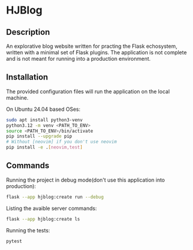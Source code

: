 # HJBlog


## Description

An explorative blog website written for practing the Flask echosystem, written with a minimal set of Flask plugins.
The application is not complete and is not meant for running into a production environment.


## Installation

The provided configuration files will run the application on the local machine.

On Ubuntu 24.04 based OSes:

```bash
sudo apt install python3-venv
python3.12 -m venv <PATH_TO_ENV>
source <PATH_TO_ENV>/bin/activate
pip install --upgrade pip
# Without [neovim] if you don't use neovim
pip install -e .[neovim,test]
```


## Commands

Running the project in debug mode(don't use this application into production):
```bash
flask --app hjblog:create run --debug
```

Listing the avaible server commands:
```bash
flask --app hjblog:create ls
```

Running the tests:
```bash
pytest
```
